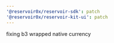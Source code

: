 ```yaml
---
'@reservoir0x/reservoir-sdk': patch
'@reservoir0x/reservoir-kit-ui': patch
---
```


fixing b3 wrapped native currency
